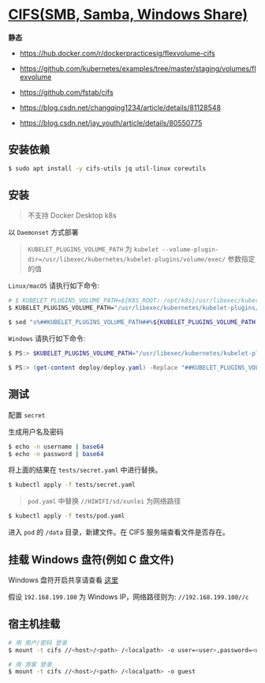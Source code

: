 # [CIFS(SMB, Samba, Windows Share)](https://github.com/docker-practice/flexvolume_cifs)

**静态**

* https://hub.docker.com/r/dockerpracticesig/flexvolume-cifs

* https://github.com/kubernetes/examples/tree/master/staging/volumes/flexvolume

* https://github.com/fstab/cifs
* https://blog.csdn.net/changqing1234/article/details/81128548
* https://blog.csdn.net/jay_youth/article/details/80550775

## 安装依赖

```bash
$ sudo apt install -y cifs-utils jq util-linux coreutils
```

## 安装

> 不支持 Docker Desktop k8s

以 `Daemonset` 方式部署

> `KUBELET_PLUGINS_VOLUME_PATH` 为 `kubelet --volume-plugin-dir=/usr/libexec/kubernetes/kubelet-plugins/volume/exec/` 参数指定的值

`Linux/macOS` 请执行如下命令:

```bash
# $ KUBELET_PLUGINS_VOLUME_PATH=${K8S_ROOT:-/opt/k8s}/usr/libexec/kubernetes/kubelet-plugins/volume/exec
$ KUBELET_PLUGINS_VOLUME_PATH="/usr/libexec/kubernetes/kubelet-plugins/volume/exec"

$ sed "s%##KUBELET_PLUGINS_VOLUME_PATH##%${KUBELET_PLUGINS_VOLUME_PATH:?value empty}%g" deploy/deploy.yaml | kubectl apply -f -
```

`Windows` 请执行如下命令:

```powershell
$ PS:> $KUBELET_PLUGINS_VOLUME_PATH="/usr/libexec/kubernetes/kubelet-plugins/volume/exec"

$ PS:> (get-content deploy/deploy.yaml) -Replace "##KUBELET_PLUGINS_VOLUME_PATH##",${KUBELET_PLUGINS_VOLUME_PATH} | kubectl apply -f -
```

## 测试

配置 `secret`

生成用户名及密码

```bash
$ echo -n username | base64
$ echo -n password | base64
```

将上面的结果在 `tests/secret.yaml` 中进行替换。

```bash
$ kubectl apply -f tests/secret.yaml
```

> `pod.yaml` 中替换 `//HIWIFI/sd/xunlei` 为网络路径

```bash
$ kubectl apply -f tests/pod.yaml
```

进入 `pod` 的 `/data` 目录，新建文件。在 CIFS 服务端查看文件是否存在。

## 挂载 Windows 盘符(例如 C 盘文件)

Windows 盘符开启共享请查看 [这里](https://jingyan.baidu.com/article/e2284b2b6d8afbe2e6118d01.html)

假设 `192.168.199.100` 为 Windows IP，网络路径则为: `//192.168.199.100//c`

## 宿主机挂载

```bash
# 用 用户/密码 登录
$ mount -t cifs //<host>/<path> /<localpath> -o user=<user>,password=<user>

# 用 游客 登录
$ mount -t cifs //<host>/<path> /<localpath> -o guest
```
